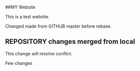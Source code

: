 ##MY Website

This is a test website.

Changed made from GITHUB master before rebase.

## REPOSITORY changes merged from local

This change will resolve conflict.

Few changes
